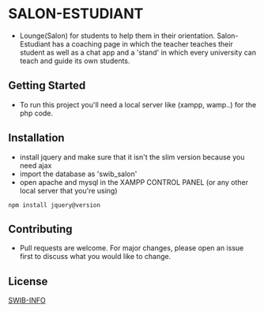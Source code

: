# SALON-ESTUDIANT
- Lounge(Salon) for students to help them in their orientation. Salon-Estudiant has a coaching page in which the teacher teaches their student as well as a chat app and a 'stand' in which every university can teach and guide its own students.

## Getting Started
- To run this project you'll need a local server like (xampp, wamp..) for the php code.

## Installation
- install jquery and make sure that it isn't the slim version because you need ajax
- import the database as 'swib_salon'
- open apache and mysql in the XAMPP CONTROL PANEL (or any other local server that you're using)
```
npm install jquery@version
```

## Contributing
- Pull requests are welcome. For major changes, please open an issue first to discuss what you would like to change.

## License
[SWIB-INFO](https://www.swibinfo.com/fr)

